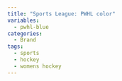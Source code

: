 ```yaml
---
title: "Sports League: PWHL color"
variables:
  - pwhl-blue
categories:
  - Brand
tags:
  - sports
  - hockey
  - womens hockey
---
```

